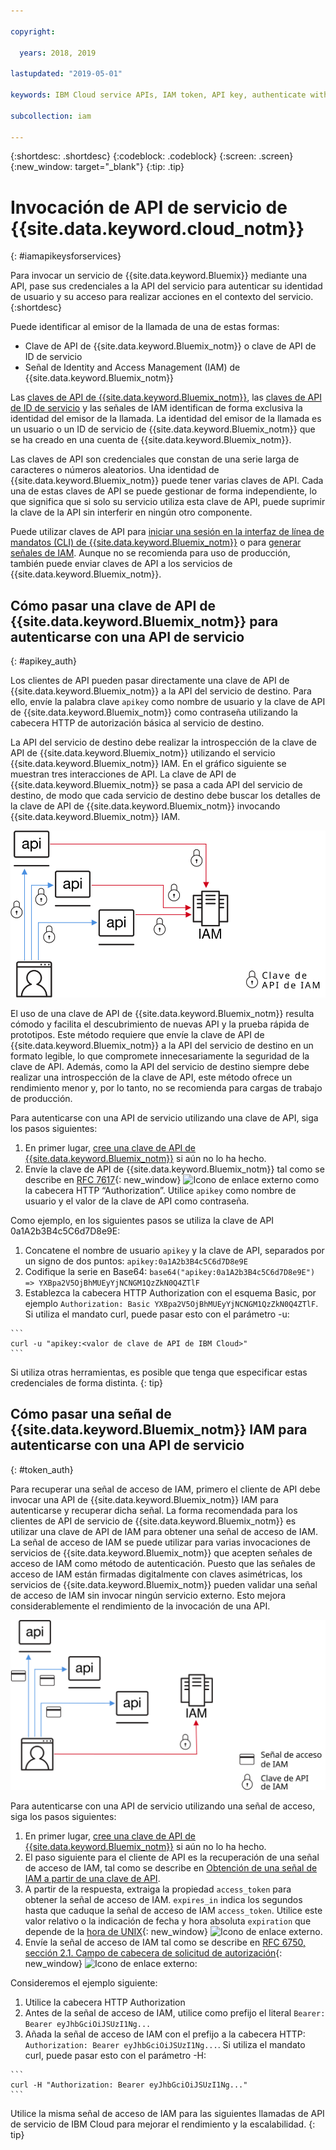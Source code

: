 ```yaml
---

copyright:

  years: 2018, 2019

lastupdated: "2019-05-01"

keywords: IBM Cloud service APIs, IAM token, API key, authenticate with service API

subcollection: iam

---
```


{:shortdesc: .shortdesc}
{:codeblock: .codeblock}
{:screen: .screen}
{:new_window: target="_blank"}
{:tip: .tip}

# Invocación de API de servicio de {{site.data.keyword.cloud_notm}}
{: #iamapikeysforservices}

Para invocar un servicio de {{site.data.keyword.Bluemix}} mediante una API, pase sus credenciales a la API del servicio para autenticar su identidad de usuario y su acceso para realizar acciones en el contexto del servicio.
{:shortdesc}

Puede identificar al emisor de la llamada de una de estas formas:

* Clave de API de {{site.data.keyword.Bluemix_notm}} o clave de API de ID de servicio
* Señal de Identity and Access Management (IAM) de {{site.data.keyword.Bluemix_notm}}

Las [claves de API de {{site.data.keyword.Bluemix_notm}}](/docs/iam?topic=iam-userapikey#userapikey), las [claves de API de ID de servicio](/docs/iam?topic=iam-serviceidapikeys#serviceidapikeys) y las señales de IAM identifican de forma exclusiva la identidad del emisor de la llamada.  La identidad del emisor de la llamada es un usuario o un ID de servicio de {{site.data.keyword.Bluemix_notm}} que se ha creado en una cuenta de {{site.data.keyword.Bluemix_notm}}.

Las claves de API son credenciales que constan de una serie larga de caracteres o números aleatorios. Una identidad de {{site.data.keyword.Bluemix_notm}} puede tener varias claves de API. Cada una de estas claves de API se puede gestionar de forma independiente, lo que significa que si solo su servicio utiliza esta clave de API, puede suprimir la clave de la API sin interferir en ningún otro componente.

Puede utilizar claves de API para [iniciar una sesión en la interfaz de línea de mandatos (CLI) de {{site.data.keyword.Bluemix_notm}}](/docs/cli/reference/ibmcloud?topic=cloud-cli-ibmcloud_cli#ibmcloud_login) o para [generar señales de IAM](/docs/iam?topic=iam-iamtoken_from_apikey#iamtoken_from_apikey). Aunque no se recomienda para uso de producción, también puede enviar claves de API a los servicios de {{site.data.keyword.Bluemix_notm}}.

## Cómo pasar una clave de API de {{site.data.keyword.Bluemix_notm}} para autenticarse con una API de servicio
{: #apikey_auth}

Los clientes de API pueden pasar directamente una clave de API de {{site.data.keyword.Bluemix_notm}} a la API del servicio de destino. Para ello, envíe la palabra clave `apikey` como nombre de usuario y la clave de API de {{site.data.keyword.Bluemix_notm}} como contraseña utilizando la cabecera HTTP de autorización básica al servicio de destino.

La API del servicio de destino debe realizar la introspección de la clave de API de {{site.data.keyword.Bluemix_notm}} utilizando el servicio {{site.data.keyword.Bluemix_notm}} IAM. En el gráfico siguiente se muestran tres interacciones de API. La clave de API de {{site.data.keyword.Bluemix_notm}} se pasa a cada API del servicio de destino, de modo que cada servicio de destino debe buscar los detalles de la clave de API de {{site.data.keyword.Bluemix_notm}} invocando {{site.data.keyword.Bluemix_notm}} IAM.

![Autenticación con una API de servicio mediante una clave de API](images/APIkeyauth.svg "Paso de claves de API a servicios de destino, que luego pasan la clave de API a IAM para validar las credenciales")

El uso de una clave de API de {{site.data.keyword.Bluemix_notm}} resulta cómodo y facilita el descubrimiento de nuevas API y la prueba rápida de prototipos. Este método requiere que envíe la clave de API de {{site.data.keyword.Bluemix_notm}} a la API del servicio de destino en un formato legible, lo que compromete innecesariamente la seguridad de la clave de API. Además, como la API del servicio de destino siempre debe realizar una introspección de la clave de API, este método ofrece un rendimiento menor y, por lo tanto, no se recomienda para cargas de trabajo de producción.

Para autenticarse con una API de servicio utilizando una clave de API, siga los pasos siguientes:

  1. En primer lugar, [cree una clave de API de {{site.data.keyword.Bluemix_notm}}](/docs/iam?topic=iam-userapikey#create_user_key) si aún no lo ha hecho.
  2. Envíe la clave de API de {{site.data.keyword.Bluemix_notm}} tal como se describe en [RFC 7617](https://tools.ietf.org/html/rfc7617){: new_window} ![Icono de enlace externo](../icons/launch-glyph.svg "Icono de enlace externo") como la cabecera HTTP “Authorization”. Utilice `apikey` como nombre de usuario y el valor de la clave de API como contraseña.

Como ejemplo, en los siguientes pasos se utiliza la clave de API 0a1A2b3B4c5C6d7D8e9E:

  1.	Concatene el nombre de usuario `apikey` y la clave de API, separados por un signo de dos puntos: `apikey:0a1A2b3B4c5C6d7D8e9E`
  2.	Codifique la serie en Base64: `base64("apikey:0a1A2b3B4c5C6d7D8e9E") => YXBpa2V5OjBhMUEyYjNCNGM1QzZkN0Q4ZTlF`
  3.	Establezca la cabecera HTTP Authorization con el esquema Basic, por ejemplo `Authorization: Basic YXBpa2V5OjBhMUEyYjNCNGM1QzZkN0Q4ZTlF`. Si utiliza el mandato curl, puede pasar esto con el parámetro -u:

    ```
    curl -u "apikey:<valor de clave de API de IBM Cloud>"
    ```

  Si utiliza otras herramientas, es posible que tenga que especificar estas credenciales de forma distinta.
  {: tip}

## Cómo pasar una señal de {{site.data.keyword.Bluemix_notm}} IAM para autenticarse con una API de servicio
{: #token_auth}

Para recuperar una señal de acceso de IAM, primero el cliente de API debe invocar una API de {{site.data.keyword.Bluemix_notm}} IAM para autenticarse y recuperar dicha señal. La forma recomendada para los clientes de API de servicio de {{site.data.keyword.Bluemix_notm}} es utilizar una clave de API de IAM para obtener una señal de acceso de IAM. La señal de acceso de IAM se puede utilizar para varias invocaciones de servicios de {{site.data.keyword.Bluemix_notm}} que acepten señales de acceso de IAM como método de autenticación. Puesto que las señales de acceso de IAM están firmadas digitalmente con claves asimétricas, los servicios de {{site.data.keyword.Bluemix_notm}} pueden validar una señal de acceso de IAM sin invocar ningún servicio externo. Esto mejora considerablemente el rendimiento de la invocación de una API.

![Autenticación con una API de servicio mediante una señal de acceso](images/tokenauth.svg "Recuperación de una señal desde IAM mediante una clave de API y paso de la señal de acceso a servicios de destino para validar las credenciales")

Para autenticarse con una API de servicio utilizando una señal de acceso, siga los pasos siguientes:

  1. En primer lugar, [cree una clave de API de {{site.data.keyword.Bluemix_notm}}](/docs/iam?topic=iam-userapikey#create_user_key) si aún no lo ha hecho.
  2. El paso siguiente para el cliente de API es la recuperación de una señal de acceso de IAM, tal como se describe en [Obtención de una señal de IAM a partir de una clave de API](/docs/iam?topic=iam-iamtoken_from_apikey#iamtoken_from_apikey).
  3. A partir de la respuesta, extraiga la propiedad `access_token` para obtener la señal de acceso de IAM. `expires_in` indica los segundos hasta que caduque la señal de acceso de IAM `access_token`. Utilice este valor relativo o la indicación de fecha y hora absoluta `expiration` que depende de la [hora de UNIX](https://en.wikipedia.org/wiki/Unix_time){: new_window} ![Icono de enlace externo](../icons/launch-glyph.svg "Icono de enlace externo").
  4. Envíe la señal de acceso de IAM tal como se describe en [RFC 6750, sección 2.1. Campo de cabecera de solicitud de autorización](https://tools.ietf.org/html/rfc6750#page-5){: new_window} ![Icono de enlace externo](../icons/launch-glyph.svg "Icono de enlace externo"):

Consideremos el ejemplo
siguiente:

  1.	Utilice la cabecera HTTP Authorization
  2.	Antes de la señal de acceso de IAM, utilice como prefijo el literal `Bearer: Bearer eyJhbGciOiJSUzI1Ng...`
  3.	Añada la señal de acceso de IAM con el prefijo a la cabecera HTTP: `Authorization: Bearer eyJhbGciOiJSUzI1Ng...`. Si utiliza el mandato curl, puede pasar esto con el parámetro -H:

    ```
    curl -H "Authorization: Bearer eyJhbGciOiJSUzI1Ng..."
    ```

  Utilice la misma señal de acceso de IAM para las siguientes llamadas de API de servicio de IBM Cloud para mejorar el rendimiento y la escalabilidad.
  {: tip}
